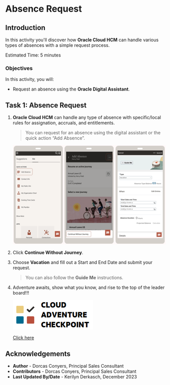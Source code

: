 # Absence Request

## Introduction

In this activity you'll discover how **Oracle Cloud HCM** can handle various types of absences with a simple request process. 

Estimated Time: 5 minutes

### Objectives

In this activity, you will:

- Request an absence using the **Oracle Digital Assistant**.

## Task 1: Absence Request

1. **Oracle Cloud HCM** can handle any type of absence with specific/local rules for assignation, accruals, and entitlements.


   > You can request for an absence using the digital assistant or the quick action “Add Absence”. 


   ![Submit Absence](images\absencerequest.png)

2. Click **Continue Without Journey**.


3. Choose **Vacation** and fill out a Start and End Date and submit your request.


   > You can also follow the **Guide Me** instructions.


4. Adventure awaits, show what you know, and rise to the top of the leader board!!!

    [![Cloud Adventure](../gen-images/cloud-adventure-checkpoint-image.png)](http://apex.oracle.com/pls/apex/f?p=159406:LOGIN_TEAM:::::CC:HCMCLOUDADVENTURE) 
    
    [Click here](http://apex.oracle.com/pls/apex/f?p=159406:LOGIN_TEAM:::::CC:HCMCLOUDADVENTURE) 


## Acknowledgements
* **Author** - Dorcas Conyers, Principal Sales Consultant
* **Contributors** -  Dorcas Conyers, Principal Sales Consultant
* **Last Updated By/Date** - Kerilyn Derkasch, December 2023
